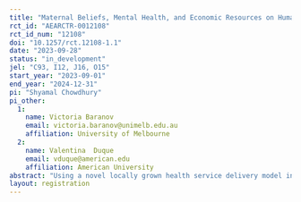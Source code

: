 ```yaml
---
title: "Maternal Beliefs, Mental Health, and Economic Resources on Human Capital Accumulation in Early Life"
rct_id: "AEARCTR-0012108"
rct_id_num: "12108"
doi: "10.1257/rct.12108-1.1"
date: "2023-09-28"
status: "in_development"
jel: "C93, I12, J16, O15"
start_year: "2023-09-01"
end_year: "2024-12-31"
pi: "Shyamal Chowdhury"
pi_other:
  1:
    name: Victoria Baranov
    email: victoria.baranov@unimelb.edu.au
    affiliation: University of Melbourne
  2:
    name: Valentina  Duque
    email: vduque@american.edu
    affiliation: American University
abstract: "Using a novel locally grown health service delivery model in Bangladesh that tracks the universe of newly married couples and connects them to local health services, we aim to study whether targeting mothers early in pregnancy with three complementary interventions -- individually or in combination -- can improve their own wellbeing as well as their children’s developmental outcomes. Our outcomes of interest include women’s empowerment, parental inputs, physical and mental health, and children’s health and development."
layout: registration
---
```


